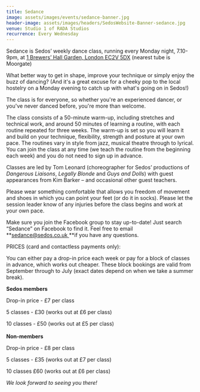 ```yaml
---
title: Sedance
image: assets/images/events/sedance-banner.jpg
header-image: assets/images/headers/SedosWebsite-Banner-sedance.jpg
venue: Studio 1 of RADA Studios
recurrence: Every Wednesday
---
```

Sedance is Sedos’ weekly dance class, running every Monday night, 7.10-9pm, at [1 Brewers’ Hall Garden, London EC2V 5DX](https://sedos.l3v5y.co.uk/venues/bhg) (nearest tube is Moorgate)

What better way to get in shape, improve your technique or simply enjoy the buzz of dancing? (And it's a great excuse for a cheeky pop to the local hostelry on a Monday evening to catch up with what's going on in Sedos!)

The class is for everyone, so whether you're an experienced dancer, or you've never danced before, you're more than welcome.

The class consists of a 50-minute warm-up, including stretches and technical work, and around 50 minutes of learning a routine, with each routine repeated for three weeks. The warm-up is set so you will learn it and build on your technique, flexibility, strength and posture at your own pace. The routines vary in style from jazz, musical theatre through to lyrical. You can join the class at any time (we teach the routine from the beginning each week) and you do not need to sign up in advance.

Classes are led by Tom Leonard (choreographer for Sedos’ productions of *Dangerous Liaisons*, *Legally Blonde* and *Guys and Dolls*) with guest appearances from Kim Barker – and occasional other guest teachers.

Please wear something comfortable that allows you freedom of movement and shoes in which you can point your feet (or do it in socks). Please let the session leader know of any injuries before the class begins and work at your own pace.

Make sure you join the Facebook group to stay up-to-date! Just search “Sedance” on Facebook to find it. Feel free to email **[sedance@sedos.co.uk ](<>)**if you have any questions.

PRICES (card and contactless payments only):

You can either pay a drop-in price each week or pay for a block of classes in advance, which works out cheaper. These block bookings are valid from September through to July (exact dates depend on when we take a summer break).

**Sedos members**

Drop-in price - £7 per class

5 classes - £30 (works out at £6 per class)

10 classes - £50 (works out at £5 per class)\
\
**Non-members**

Drop-in price - £8 per class

5 classes - £35 (works out at £7 per class)

10 classes £60 (works out at £6 per class)

*We look forward to seeing you there!*
